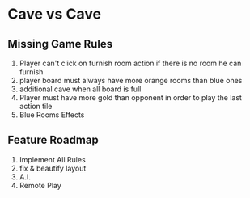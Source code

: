 # Cave vs Cave

## Missing Game Rules

1. Player can't click on furnish room action if there is no room he can furnish
2. player board must always have more orange rooms than blue ones
3. additional cave when all board is full
4. Player must have more gold than opponent in order to play the last action tile
5. Blue Rooms Effects

## Feature Roadmap

1. Implement All Rules
2. fix & beautify layout
3. A.I.
4. Remote Play